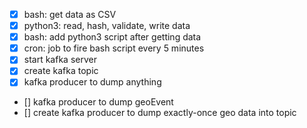 - [x] bash: get data as CSV
- [x] python3: read, hash, validate, write data
- [x] bash: add python3 script after getting data
- [x] cron: job to fire bash script every 5 minutes
- [x] start kafka server
- [x] create kafka topic
- [x] kafka producer to dump anything
- [] kafka producer to dump geoEvent
- [] create kafka producer to dump exactly-once geo data into topic
